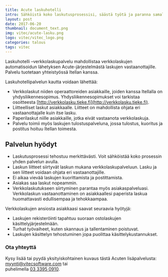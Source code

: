 ```yaml
---
title: Acute laskuhotelli
intro: Sähköistä koko laskutusprosessisi, säästä työtä ja paranna samalla asiakaspalveluasi.
layout: post
date: 2017-06-20
thumbnail: document_text.png
img: vitec/acute-lasku.png
logo: vitec/vitec_logo.png
categories: talous
tags: vitec
---
```


Laskuhotelli –verkkolaskupalvelu mahdollistaa verkkolaskujen automatisoidun lähetyksen Acute-järjestelmästä 
laskujen vastaanottajille. Palvelu tuotetaan yhteistyössä Itellan kanssa. 

Laskuhotellipalvelun kautta voidaan lähettää:

- Verkkolaskut niiden operaattoreiden asiakkaille, joiden kanssa Itellalla on yhdysliikennesopimus. Yhdysliikennesopimukset voi tarkistaa 
osoitteesta [http://verkkolasku.tieke.fi](http://verkkolasku.tieke.fi).
- Liitteelliset laskut asiakkaalle. Liitteet on mahdollista ohjata eri vastaanottajalle kuin itse lasku.
- Paperilaskut niille asiakkaille, jotka eivät vastaanota verkkolaskuja.
- Palvelu toimii myös laskujen tulostuspalveluna, jossa tulostus, kuoritus ja postitus hoituu Itellan toimesta.

## Palvelun hyödyt

- Laskutusprosessi tehostuu merkittävästi. Voit sähköistää koko prosessin yhden palvelun avulla.
- Laskun liitteet siirtyvät laskun mukana verkkolaskupalveluun. Lasku ja sen liitteet voidaan ohjata eri vastaanottajille.
- Ei aikaa vievää laskujen kuorittamista ja postittamista.
- Asiakas saa laskut nopeammin.
- Verkkolaskutukseen siirtyminen parantaa myös asiakaspalveluasi. Verkkolaskun vastaanottaminen on asiakkaallesi paperista laskua huomattavasti edullisempaa ja tehokkaampaa. 

Verkkolaskujen ansiosta asiakkaasi saavat seuraavia hyötyjä:

- Laskujen rekisteröinti tapahtuu suoraan ostolaskujen käsittelyjärjestelmään.
- Turhat työvaiheet, kuten skannaus ja tallentaminen poistuvat.
- Laskujen käsittelyn tehostuminen jopa puolittaa käsittelykustannukset.

### Ota yhteyttä

Kysy lisää tai pyydä yksityiskohtainen kuvaus tästä Acuten lisäpalvelusta: 
[myynti@vitecsoftware.com](mailto://myynti@vitecsoftware.com) tai  
puhelimella [03 3395 0910](tel://+358333950910).
